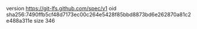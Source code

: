 version https://git-lfs.github.com/spec/v1
oid sha256:7490ffb5cf48d7173ec00c264e5428f85bbd8873bd6e262870a81c2e488a311e
size 346
